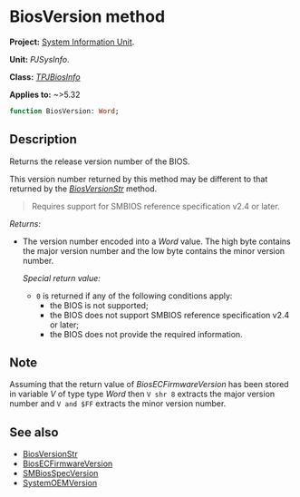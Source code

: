 # BiosVersion method

**Project:** [System Information Unit](../API.md).

**Unit:** _PJSysInfo_.

**Class:** _[TPJBiosInfo](./TPJBiosInfo.md)_

**Applies to:** ~>5.32

```pascal
function BiosVersion: Word;
```

## Description

Returns the release version number of the BIOS.

This version number returned by this method may be different to that returned by the _[BiosVersionStr](./TPJBiosInfo-BiosVersionStr.md)_ method.

> Requires support for SMBIOS reference specification v2.4 or later.

_Returns:_

* The version number encoded into a _Word_ value. The high byte contains the major version number and the low byte contains the minor version number.

    _Special return value:_

    * `0` is returned if any of the following conditions apply:
        * the BIOS is not supported;
        * the BIOS does not support SMBIOS reference specification v2.4 or later;
        * the BIOS does not provide the required information.

## Note

Assuming that the return value of _BiosECFirmwareVersion_ has been stored in variable _V_ of type type _Word_ then `V shr 8` extracts the major version number and `V and $FF` extracts the minor version number.

## See also

* [BiosVersionStr](./TPJBiosInfo-BiosVersionStr.md)
* [BiosECFirmwareVersion](./TPJBiosInfo-BiosECFirmwareVersion.md)
* [SMBiosSpecVersion](./TPJBiosInfo-SMBiosSpecVersion.md)
* [SystemOEMVersion](./TPJBiosInfo-SystemOEMVersion.md)